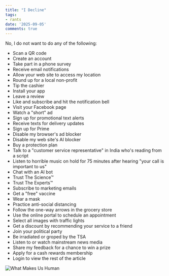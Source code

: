 ```yaml
---
title: "I Decline"
tags:
- rants
date: '2025-09-05'
comments: true
---
```


No, I do not want to do any of the following:
<!--more-->

* Scan a QR code
* Create an account
* Take part in a phone survey
* Receive email notifications
* Allow your web site to access my location
* Round up for a local non-profit
* Tip the cashier
* Install your app
* Leave a review
* Like and subscribe and hit the notification bell
* Visit your Facebook page
* Watch a "short" ad
* Sign up for promotional text alerts
* Receive texts for delivery updates 
* Sign up for Prime
* Disable my browser's ad blocker
* Disable my web site's AI blocker
* Buy a protection plan
* Talk to a "customer service representative" in India who's reading from a script
* Listen to horrible music on hold for 75 minutes after hearing "your call is important to us"
* Chat with an AI bot
* Trust The Science™
* Trust The Experts™
* Subscribe to marketing emails
* Get a "free" vaccine
* Wear a mask
* Practice anti-social distancing
* Follow the one-way arrows in the grocery store
* Use the online portal to schedule an appointment
* Select all images with traffic lights
* Get a discount by recommending your service to a friend
* Join your political party
* Be irradiated or groped by the TSA
* Listen to or watch mainstream news media
* Share my feedback for a chance to win a prize
* Apply for a cash rewards membership
* Login to view the rest of the article

![What Makes Us Human](/images/socrates-traffic-lights.jpg)

